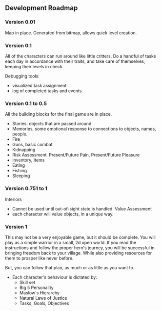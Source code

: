 ## Development Roadmap

### Version 0.01

Map in place. Generated from bitmap, allows quick level creation. 

### Version 0.1

All of the characters can run around like little critters. 
Do a handful of tasks each day in accordance with their traits, 
and take care of themselves, keeping their levels in check. 

Debugging tools: 
  * visualized task assignment. 
  * log of completed tasks and events. 


### Version 0.1 to 0.5

All the building blocks for the final game are in place. 
  * Stories: objects that are passed around
  * Memories, some emotional response to connections to objects, names, people.
  * Fire
  * Guns, basic combat
  * Kidnapping
  * Risk Assessment. Present/Future Pain, Present/Future Pleasure
  * Inventory, Items
  * Eating
  * Fishing
  * Sleeping

### Version 0.751 to 1

Interiors
  * Cannot be used until out-of-sight state is handled.
Value Assessment
  * each character will value objects, in a unique way. 

### Version 1

This may not be a very enjoyable game, but it should be complete. 
You will play as a simple warrior in a small, 2d open world. 
If you read the instructions and follow the proper hero's journey, 
you will be successful in bringing freedom back to your village. 
While also providing resources for them to prosper like never before. 

But, you can follow that plan, as much or as little as you want to. 

  * Each character's behaviour is dictated by:
    * Skill set
    * Big 5 Personality
    * Maslow's Hierarchy
    * Natural Laws of Justice
    * Tasks, Goals, Objectives
